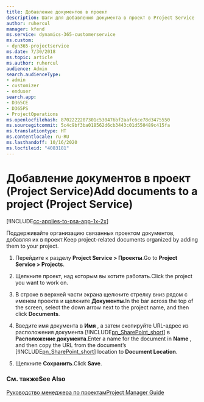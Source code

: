 ```yaml
---
title: Добавление документов в проект
description: Шаги для добавления документа в проект в Project Service
author: ruhercul
manager: kfend
ms.service: dynamics-365-customerservice
ms.custom:
- dyn365-projectservice
ms.date: 7/30/2018
ms.topic: article
ms.author: ruhercul
audience: Admin
search.audienceType:
- admin
- customizer
- enduser
search.app:
- D365CE
- D365PS
- ProjectOperations
ms.openlocfilehash: 8702222207301c530476bf2aafc6ce78d3475550
ms.sourcegitcommit: 5c4c9bf3ba018562d6cb3443c01d550489c415fa
ms.translationtype: HT
ms.contentlocale: ru-RU
ms.lasthandoff: 10/16/2020
ms.locfileid: "4083181"
---
```

# <a name="add-documents-to-a-project-project-service"></a><span data-ttu-id="8b6c9-103">Добавление документов в проект (Project Service)</span><span class="sxs-lookup"><span data-stu-id="8b6c9-103">Add documents to a project (Project Service)</span></span>

[!INCLUDE[cc-applies-to-psa-app-1x-2x](../includes/cc-applies-to-psa-app-1x-2x.md)]

<span data-ttu-id="8b6c9-104">Поддерживайте организацию связанных проектом документов, добавляя их в проект.</span><span class="sxs-lookup"><span data-stu-id="8b6c9-104">Keep project-related documents organized by adding them to your project.</span></span>  
  
1. <span data-ttu-id="8b6c9-105">Перейдите к разделу **Project Service > Проекты**.</span><span class="sxs-lookup"><span data-stu-id="8b6c9-105">Go to **Project Service > Projects**.</span></span>  
  
2. <span data-ttu-id="8b6c9-106">Щелкните проект, над которым вы хотите работать.</span><span class="sxs-lookup"><span data-stu-id="8b6c9-106">Click the project you want to work on.</span></span>  
  
3. <span data-ttu-id="8b6c9-107">В строке в верхней части экрана щелкните стрелку вниз рядом с именем проекта и щелкните **Документы**.</span><span class="sxs-lookup"><span data-stu-id="8b6c9-107">In the bar across the top of the screen, select the down arrow next to the project name, and then click **Documents**.</span></span>  
  
4. <span data-ttu-id="8b6c9-108">Введите имя документа в **Имя** , а затем скопируйте URL-адрес из расположения документа [!INCLUDE[pn_SharePoint_short](../includes/pn-sharepoint-short.md)] в **Расположение документа**.</span><span class="sxs-lookup"><span data-stu-id="8b6c9-108">Enter a name for the document in **Name** ,  and then copy the URL from the document’s [!INCLUDE[pn_SharePoint_short](../includes/pn-sharepoint-short.md)] location to **Document Location**.</span></span>  
  
5. <span data-ttu-id="8b6c9-109">Щелкните **Сохранить**.</span><span class="sxs-lookup"><span data-stu-id="8b6c9-109">Click **Save**.</span></span>  
  
### <a name="see-also"></a><span data-ttu-id="8b6c9-110">См. также</span><span class="sxs-lookup"><span data-stu-id="8b6c9-110">See Also</span></span>  
 [<span data-ttu-id="8b6c9-111">Руководство менеджера по проектам</span><span class="sxs-lookup"><span data-stu-id="8b6c9-111">Project Manager Guide</span></span>](../psa/project-manager-guide.md)
